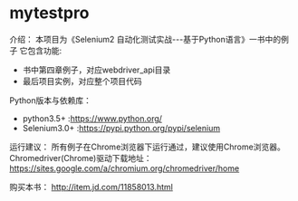 # mytestpro

介绍：
  本项目为《Selenium2 自动化测试实战---基于Python语言》一书中的例子
  它包含功能:
  * 书中第四章例子，对应webdriver_api目录
  * 最后项目实例，对应整个项目代码
  

Python版本与依赖库：
  * python3.5+ :https://www.python.org/
  * Selenium3.0+ :https://pypi.python.org/pypi/selenium 
  

运行建议：
   所有例子在Chrome浏览器下运行通过，建议使用Chrome浏览器。
   Chromedriver(Chrome)驱动下载地址：https://sites.google.com/a/chromium.org/chromedriver/home


购买本书：
  http://item.jd.com/11858013.html
